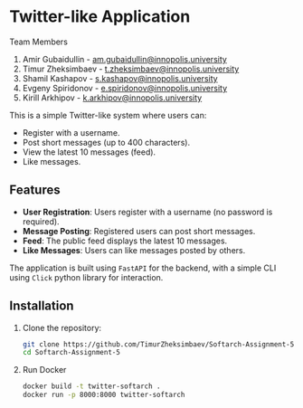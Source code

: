# Twitter-like Application

Team Members
1. Amir Gubaidullin - am.gubaidullin@innopolis.university 
2. Timur Zheksimbaev - t.zheksimbaev@innopolis.university 
3. Shamil Kashapov - s.kashapov@innopolis.university 
4. Evgeny Spiridonov - e.spiridonov@innopolis.university 
5. Kirill Arkhipov - k.arkhipov@innopolis.university



This is a simple Twitter-like system where users can:
- Register with a username.
- Post short messages (up to 400 characters).
- View the latest 10 messages (feed).
- Like messages.

## Features
- **User Registration**: Users register with a username (no password is required).
- **Message Posting**: Registered users can post short messages.
- **Feed**: The public feed displays the latest 10 messages.
- **Like Messages**: Users can like messages posted by others.

The application is built using `FastAPI` for the backend, with a simple CLI using `Click` python library for interaction.

## Installation

1. Clone the repository:

    ```bash
    git clone https://github.com/TimurZheksimbaev/Softarch-Assignment-5.git
    cd Softarch-Assignment-5
    ```
2. Run Docker
   ```bash
   docker build -t twitter-softarch .
   docker run -p 8000:8000 twitter-softarch
   ```
